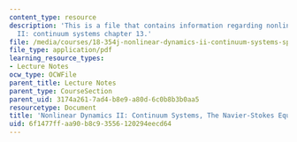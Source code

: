 ```yaml
---
content_type: resource
description: 'This is a file that contains information regarding nonlinear dynamics
  II: continuum systems chapter 13.'
file: /media/courses/18-354j-nonlinear-dynamics-ii-continuum-systems-spring-2015/6f1477ffaa90b8c93556120294eecd64_MIT18_354JS15_Ch13.pdf
file_type: application/pdf
learning_resource_types:
- Lecture Notes
ocw_type: OCWFile
parent_title: Lecture Notes
parent_type: CourseSection
parent_uid: 3174a261-7ad4-b8e9-a80d-6c0b8b3b0aa5
resourcetype: Document
title: 'Nonlinear Dynamics II: Continuum Systems, The Navier-Stokes Equations'
uid: 6f1477ff-aa90-b8c9-3556-120294eecd64
---
```

